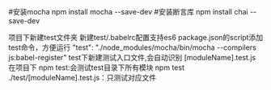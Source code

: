 #安装mocha
npm install mocha --save-dev
#安装断言库
npm install chai --save-dev

项目下新建test文件夹
新建test/.babelrc配置支持es6
package.json的script添加test命令，方便运行
  "test": "./node_modules/mocha/bin/mocha --compilers js:babel-register"
test下新建测试入口文件,会自动识别
  [moduleName].test.js
在项目下
  npm test:会测试test目录下所有模块
  npm test ./test/[moduleName].test.js：只测试对应文件
